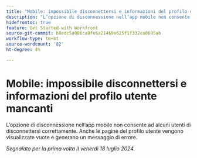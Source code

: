 ```yaml
---
title: "Mobile: impossibile disconnettersi e informazioni del profilo utente mancanti"
description: "L’opzione di disconnessione nell’app mobile non consente ad alcuni utenti di disconnettersi correttamente. Anche le pagine dei profili utente vengono visualizzate vuote e generano un messaggio di errore."
hidefromtoc: true
feature: Get Started with Workfront
source-git-commit: b8edc5a086ca8fe6a21469e625f1f332ca0605ab
workflow-type: tm+mt
source-wordcount: '82'
ht-degree: 4%

---
```



# Mobile: impossibile disconnettersi e informazioni del profilo utente mancanti

L’opzione di disconnessione nell’app mobile non consente ad alcuni utenti di disconnettersi correttamente. Anche le pagine del profilo utente vengono visualizzate vuote e generano un messaggio di errore.

_Segnalato per la prima volta il venerdì 18 luglio 2024._